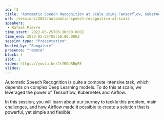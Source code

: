 ```yaml
---
id: f3
title: "Automatic Speech Recognition at Scale Using Tensorflow, Kubernetes and Airflow"
url: /sessions/2022/automatic-speech-recognition-at-scale
speakers:
 - Rafael Pierre
time_start: 2022-05-25T05:30:00.000Z
time_end: 2022-05-25T05:50:00.000Z
session_type: "Presentation"
hosted_by: "Bangalore"
presence: "remote"
block: f
slot: 3
video: https://youtu.be/JsYEOdRBgRE
slides:
---
```


Automatic Speech Recognition is quite a compute intensive task, which depends on complex Deep Learning models. To do this at scale, we leveraged the power of Tensorflow, Kubernetes and Airflow.
 
In this session, you will learn about our journey to tackle this problem, main challenges, and how Airflow made it possible to create a solution that is powerful, yet simple and flexible.